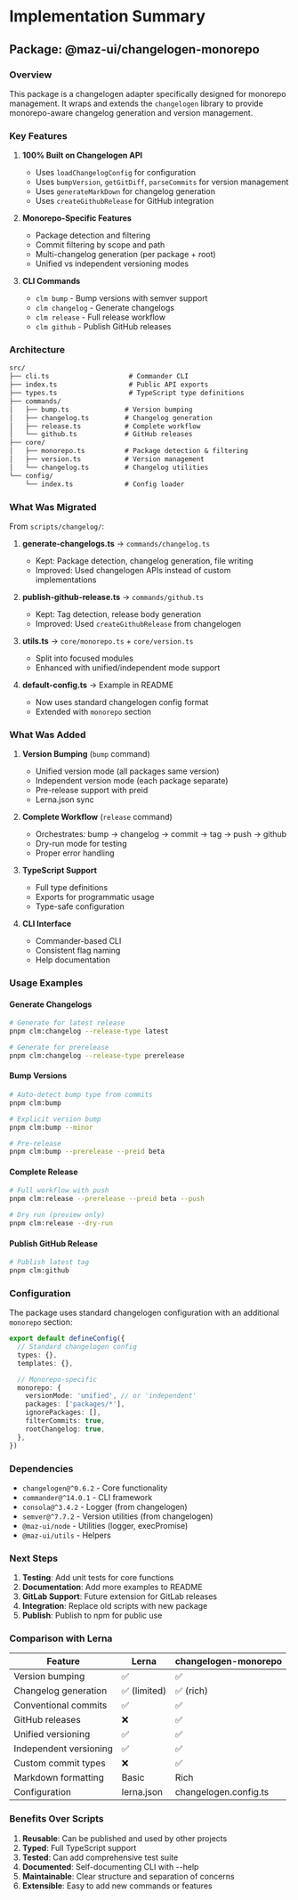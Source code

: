 # Implementation Summary

## Package: @maz-ui/changelogen-monorepo

### Overview

This package is a changelogen adapter specifically designed for monorepo management. It wraps and extends the `changelogen` library to provide monorepo-aware changelog generation and version management.

### Key Features

1. **100% Built on Changelogen API**
   - Uses `loadChangelogConfig` for configuration
   - Uses `bumpVersion`, `getGitDiff`, `parseCommits` for version management
   - Uses `generateMarkDown` for changelog generation
   - Uses `createGithubRelease` for GitHub integration

2. **Monorepo-Specific Features**
   - Package detection and filtering
   - Commit filtering by scope and path
   - Multi-changelog generation (per package + root)
   - Unified vs independent versioning modes

3. **CLI Commands**
   - `clm bump` - Bump versions with semver support
   - `clm changelog` - Generate changelogs
   - `clm release` - Full release workflow
   - `clm github` - Publish GitHub releases

### Architecture

```txt
src/
├── cli.ts                    # Commander CLI
├── index.ts                  # Public API exports
├── types.ts                  # TypeScript type definitions
├── commands/
│   ├── bump.ts              # Version bumping
│   ├── changelog.ts         # Changelog generation
│   ├── release.ts           # Complete workflow
│   └── github.ts            # GitHub releases
├── core/
│   ├── monorepo.ts          # Package detection & filtering
│   ├── version.ts           # Version management
│   └── changelog.ts         # Changelog utilities
└── config/
    └── index.ts             # Config loader

```

### What Was Migrated

From `scripts/changelog/`:

1. **generate-changelogs.ts** → `commands/changelog.ts`
   - Kept: Package detection, changelog generation, file writing
   - Improved: Used changelogen APIs instead of custom implementations

2. **publish-github-release.ts** → `commands/github.ts`
   - Kept: Tag detection, release body generation
   - Improved: Used `createGithubRelease` from changelogen

3. **utils.ts** → `core/monorepo.ts` + `core/version.ts`
   - Split into focused modules
   - Enhanced with unified/independent mode support

4. **default-config.ts** → Example in README
   - Now uses standard changelogen config format
   - Extended with `monorepo` section

### What Was Added

1. **Version Bumping** (`bump` command)
   - Unified version mode (all packages same version)
   - Independent version mode (each package separate)
   - Pre-release support with preid
   - Lerna.json sync

2. **Complete Workflow** (`release` command)
   - Orchestrates: bump → changelog → commit → tag → push → github
   - Dry-run mode for testing
   - Proper error handling

3. **TypeScript Support**
   - Full type definitions
   - Exports for programmatic usage
   - Type-safe configuration

4. **CLI Interface**
   - Commander-based CLI
   - Consistent flag naming
   - Help documentation

### Usage Examples

#### Generate Changelogs

```bash
# Generate for latest release
pnpm clm:changelog --release-type latest

# Generate for prerelease
pnpm clm:changelog --release-type prerelease
```

#### Bump Versions

```bash
# Auto-detect bump type from commits
pnpm clm:bump

# Explicit version bump
pnpm clm:bump --minor

# Pre-release
pnpm clm:bump --prerelease --preid beta
```

#### Complete Release

```bash
# Full workflow with push
pnpm clm:release --prerelease --preid beta --push

# Dry run (preview only)
pnpm clm:release --dry-run
```

#### Publish GitHub Release

```bash
# Publish latest tag
pnpm clm:github
```

### Configuration

The package uses standard changelogen configuration with an additional `monorepo` section:

```typescript
export default defineConfig({
  // Standard changelogen config
  types: {},
  templates: {},

  // Monorepo-specific
  monorepo: {
    versionMode: 'unified', // or 'independent'
    packages: ['packages/*'],
    ignorePackages: [],
    filterCommits: true,
    rootChangelog: true,
  },
})
```

### Dependencies

- `changelogen@^0.6.2` - Core functionality
- `commander@^14.0.1` - CLI framework
- `consola@^3.4.2` - Logger (from changelogen)
- `semver@^7.7.2` - Version utilities (from changelogen)
- `@maz-ui/node` - Utilities (logger, execPromise)
- `@maz-ui/utils` - Helpers

### Next Steps

1. **Testing**: Add unit tests for core functions
2. **Documentation**: Add more examples to README
3. **GitLab Support**: Future extension for GitLab releases
4. **Integration**: Replace old scripts with new package
5. **Publish**: Publish to npm for public use

### Comparison with Lerna

| Feature                | Lerna        | changelogen-monorepo  |
| ---------------------- | ------------ | --------------------- |
| Version bumping        | ✅           | ✅                    |
| Changelog generation   | ✅ (limited) | ✅ (rich)             |
| Conventional commits   | ✅           | ✅                    |
| GitHub releases        | ❌           | ✅                    |
| Unified versioning     | ✅           | ✅                    |
| Independent versioning | ✅           | ✅                    |
| Custom commit types    | ❌           | ✅                    |
| Markdown formatting    | Basic        | Rich                  |
| Configuration          | lerna.json   | changelogen.config.ts |

### Benefits Over Scripts

1. **Reusable**: Can be published and used by other projects
2. **Typed**: Full TypeScript support
3. **Tested**: Can add comprehensive test suite
4. **Documented**: Self-documenting CLI with --help
5. **Maintainable**: Clear structure and separation of concerns
6. **Extensible**: Easy to add new commands or features
